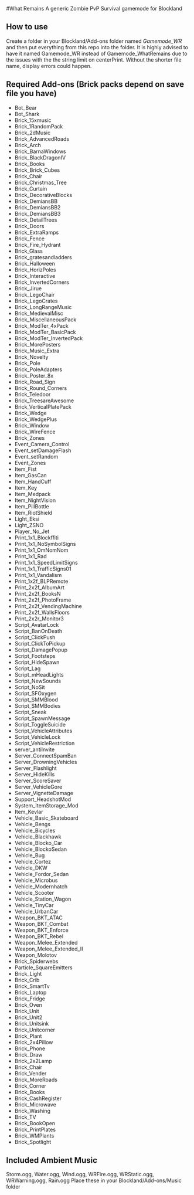 #What Remains
A generic Zombie PvP Survival gamemode for Blockland

## How to use
Create a folder in your Blockland/Add-ons folder named *Gamemode_WR* and then put everything from this repo into the folder.
It is highly advised to have it named Gamemode_WR instead of Gamemode_WhatRemains due to the issues with the the string limit on centerPrint.
Without the shorter file name, display errors could happen.

## Required Add-ons (Brick packs depend on save file you have)
* Bot_Bear 
* Bot_Shark 
* Brick_15xmusic 
* Brick_1RandomPack 
* Brick_2dMusic 
* Brick_AdvancedRoads 
* Brick_Arch 
* Brick_BarnaWindows 
* Brick_BlackDragonIV 
* Brick_Books 
* Brick_Brick_Cubes 
* Brick_Chair 
* Brick_Christmas_Tree 
* Brick_Curtain 
* Brick_DecorativeBlocks 
* Brick_DemiansBB 
* Brick_DemiansBB2 
* Brick_DemiansBB3 
* Brick_DetailTrees 
* Brick_Doors 
* Brick_ExtraRamps 
* Brick_Fence 
* Brick_Fire_Hydrant 
* Brick_Glass 
* Brick_gratesandladders 
* Brick_Halloween 
* Brick_HorizPoles 
* Brick_Interactive 
* Brick_InvertedCorners 
* Brick_Jirue 
* Brick_LegoChair 
* Brick_LegoCrates 
* Brick_LongRangeMusic 
* Brick_MedievalMisc 
* Brick_MiscellaneousPack 
* Brick_ModTer_4xPack 
* Brick_ModTer_BasicPack 
* Brick_ModTer_InvertedPack 
* Brick_MorePosters 
* Brick_Music_Extra 
* Brick_Novelty 
* Brick_Pole 
* Brick_PoleAdapters 
* Brick_Poster_8x 
* Brick_Road_Sign 
* Brick_Round_Corners 
* Brick_Teledoor 
* Brick_TreesareAwesome 
* Brick_VerticalPlatePack 
* Brick_Wedge 
* Brick_WedgePlus 
* Brick_Window 
* Brick_WireFence 
* Brick_Zones 
* Event_Camera_Control 
* Event_setDamageFlash
* Event_setRandom 
* Event_Zones
* Item_Fist 
* Item_GasCan 
* Item_HandCuff 
* Item_Key 
* Item_Medpack 
* Item_NightVision 
* Item_PillBottle 
* Item_RiotShield 
* Light_Eksi 
* Light_ZSNO 
* Player_No_Jet 
* Print_1x1_Blockffiti 
* Print_1x1_NoSymbolSigns 
* Print_1x1_OmNomNom 
* Print_1x1_Rad 
* Print_1x1_SpeedLimitSigns 
* Print_1x1_TrafficSigns01 
* Print_1x1_Vandalism 
* Print_1x2f_BLPRemote 
* Print_2x2f_AlbumArt 
* Print_2x2f_BooksN 
* Print_2x2f_PhotoFrame 
* Print_2x2f_VendingMachine 
* Print_2x2f_WallsFloors 
* Print_2x2r_Monitor3 
* Script_AvatarLock 
* Script_BanOnDeath 
* Script_ClickPush 
* Script_ClickToPickup 
* Script_DamagePopup 
* Script_Footsteps 
* Script_HideSpawn 
* Script_Lag 
* Script_mHeadLights 
* Script_NewSounds 
* Script_NoSit 
* Script_SFOxygen 
* Script_SMMBlood 
* Script_SMMBodies 
* Script_Sneak 
* Script_SpawnMessage 
* Script_ToggleSuicide 
* Script_VehicleAttributes 
* Script_VehicleLock 
* Script_VehicleRestriction 
* server_antiInvite 
* Server_ConnectSpamBan 
* Server_DrowningVehicles 
* Server_Flashlight 
* Server_HideKills 
* Server_ScoreSaver 
* Server_VehicleGore 
* Server_VignetteDamage 
* Support_HeadshotMod
* System_ItemStorage_Mod
* Item_Kevlar
* Vehicle_Basic_Skateboard 
* Vehicle_Bengs 
* Vehicle_Bicycles 
* Vehicle_Blackhawk 
* Vehicle_Blocko_Car 
* Vehicle_BlockoSedan 
* Vehicle_Bug 
* Vehicle_Cortez 
* Vehicle_DKW 
* Vehicle_Fordor_Sedan 
* Vehicle_Microbus 
* Vehicle_Modernhatch 
* Vehicle_Scooter 
* Vehicle_Station_Wagon 
* Vehicle_TinyCar 
* Vehicle_UrbanCar
* Weapon_BKT_ATAC
* Weapon_BKT_Combat 
* Weapon_BKT_Enforce 
* Weapon_BKT_Rebel 
* Weapon_Melee_Extended 
* Weapon_Melee_Extended_II 
* Weapon_Molotov 
* Brick_Spiderwebs
* Particle_SquareEmitters
* Brick_Light
* Brick_Crib
* Brick_SmartTv
* Brick_Laptop
* Brick_Fridge
* Brick_Oven
* Brick_Unit
* Brick_Unit2
* Brick_Unitsink
* Brick_Unitcorner
* Brick_Plant
* Brick_2x4Pillow
* Brick_Phone
* Brick_Draw
* Brick_2x2Lamp
* Brick_Chair
* Brick_Vender
* Brick_MoreRoads
* Brick_Corner
* Brick_Books
* Brick_CashRegister
* Brick_Microwave
* Brick_Washing
* Brick_TV
* Brick_BookOpen
* Brick_PrintPlates
* Brick_WMPlants
* Brick_Spotlight

## Included Ambient Music
Storm.ogg, Water.ogg, Wind.ogg, WRFire.ogg, WRStatic.ogg, WRWarning.ogg, Rain.ogg
Place these in your Blockland/Add-ons/Music folder
